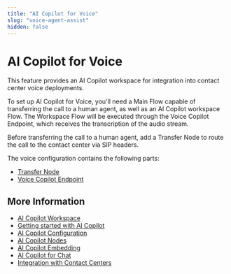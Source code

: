 ```yaml
---
title: "AI Copilot for Voice"
slug: "voice-agent-assist"
hidden: false
---
```


# AI Copilot for Voice

This feature provides an AI Copilot workspace for integration into contact center voice deployments.

To set up AI Copilot for Voice, you'll need a Main Flow capable of transferring the call to a human agent, as well as an AI Copilot workspace Flow. The Workspace Flow will be executed through the Voice Copilot Endpoint, which receives the transcription of the audio stream.

Before transferring the call to a human agent, add a Transfer Node to route the call to the contact center via SIP headers.

The voice configuration contains the following parts:

- [Transfer Node](transfer-node.md)
- [Voice Copilot Endpoint](../../ai/deploy/endpoint-reference/voice-copilot.md)

## More Information

- [AI Copilot Workspace](../overview.md)
- [Getting started with AI Copilot](../getting-started.md)
- [AI Copilot Configuration](../configuration.md)
- [AI Copilot Nodes](../../ai/build/node-reference/ai-copilot/overview.md)
- [AI Copilot Embedding](../embedding.md)
- [AI Copilot for Chat](../chat.md)
- [Integration with Contact Centers](../contact-center-integration.md)